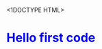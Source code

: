 <1DOCTYPE HTML>
<html>
  <h1 class= "blue-text">
    Hello first code
  </h1>
  <style>
    .blue-text {
    color: blue;
    }
  </style>
